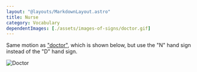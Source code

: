 ```yaml
---
layout: "@layouts/MarkdownLayout.astro"
title: Nurse
category: Vocabulary
dependentImages: [./assets/images-of-signs/doctor.gif]
---
```


Same motion as ["doctor"](./doctor), which is shown below,
but use the "N" hand sign instead of the "D" hand sign.

![Doctor](@signs/doctor.gif)

